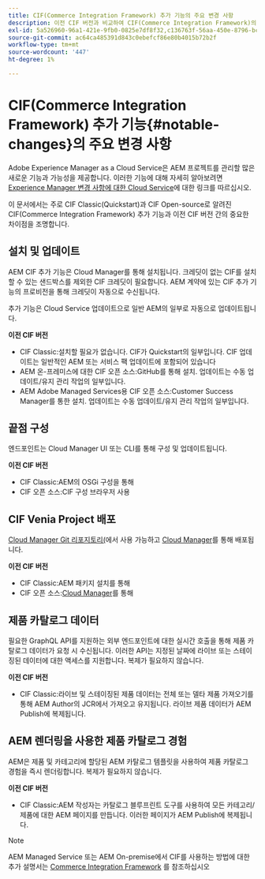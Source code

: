 ```yaml
---
title: CIF(Commerce Integration Framework) 추가 기능의 주요 변경 사항
description: 이전 CIF 버전과 비교하여 CIF(Commerce Integration Framework)의 주요 변경 사항입니다.
exl-id: 5a526960-96a1-421e-9fb0-0825e7df8f32,c136763f-56aa-450e-8796-bc84bf6c205d
source-git-commit: ac64ca485391d843c0ebefcf86e80b4015b72b2f
workflow-type: tm+mt
source-wordcount: '447'
ht-degree: 1%

---
```


# CIF(Commerce Integration Framework) 추가 기능{#notable-changes}의 주요 변경 사항

Adobe Experience Manager as a Cloud Service은 AEM 프로젝트를 관리할 많은 새로운 기능과 가능성을 제공합니다. 이러한 기능에 대해 자세히 알아보려면 [Experience Manager 변경 사항에 대한 Cloud Service](/help/release-notes/aem-cloud-changes.md)에 대한 링크를 따르십시오.

이 문서에서는 주로 CIF Classic(Quickstart)과 CIF Open-source로 알려진 CIF(Commerce Integration Framework) 추가 기능과 이전 CIF 버전 간의 중요한 차이점을 조명합니다.

## 설치 및 업데이트

AEM CIF 추가 기능은 Cloud Manager를 통해 설치됩니다. 크레딧이 없는 CIF를 설치할 수 있는 샌드박스를 제외한 CIF 크레딧이 필요합니다. AEM 계약에 있는 CIF 추가 기능의 프로비전을 통해 크레딧이 자동으로 수신됩니다.

추가 기능은 Cloud Service 업데이트으로 일반 AEM의 일부로 자동으로 업데이트됩니다.

**이전 CIF 버전**

* CIF Classic:설치할 필요가 없습니다. CIF가 Quickstart의 일부입니다. CIF 업데이트는 일반적인 AEM 또는 서비스 팩 업데이트에 포함되어 있습니다
* AEM 온-프레미스에 대한 CIF 오픈 소스:GitHub를 통해 설치. 업데이트는 수동 업데이트/유지 관리 작업의 일부입니다.
* AEM Adobe Managed Services용 CIF 오픈 소스:Customer Success Manager를 통한 설치. 업데이트는 수동 업데이트/유지 관리 작업의 일부입니다.

## 끝점 구성

엔드포인트는 Cloud Manager UI 또는 CLI를 통해 구성 및 업데이트됩니다.

**이전 CIF 버전**

* CIF Classic:AEM의 OSGi 구성을 통해
* CIF 오픈 소스:CIF 구성 브라우저 사용

## CIF Venia Project 배포

[Cloud Manager Git 리포지토리(](https://experienceleague.adobe.com/docs/experience-manager-cloud-service/implementing/managing-code/integrating-with-git.html)에서 사용 가능하고 [Cloud Manager](https://experienceleague.adobe.com/docs/experience-manager-cloud-service/implementing/deploying/overview.html)를 통해 배포됩니다.

**이전 CIF 버전**

* CIF Classic:AEM 패키지 설치를 통해
* CIF 오픈 소스:[Cloud Manager](https://experienceleague.adobe.com/docs/experience-manager-cloud-manager/using/introduction-to-cloud-manager.html?lang=ko-KR)를 통해

## 제품 카탈로그 데이터

필요한 GraphQL API를 지원하는 외부 엔드포인트에 대한 실시간 호출을 통해 제품 카탈로그 데이터가 요청 시 수신됩니다. 이러한 API는 지정된 날짜에 라이브 또는 스테이징된 데이터에 대한 액세스를 지원합니다. 복제가 필요하지 않습니다.

**이전 CIF 버전**

* CIF Classic:라이브 및 스테이징된 제품 데이터는 전체 또는 델타 제품 가져오기를 통해 AEM Author의 JCR에서 가져오고 유지됩니다. 라이브 제품 데이터가 AEM Publish에 복제됩니다.

## AEM 렌더링을 사용한 제품 카탈로그 경험

AEM은 제품 및 카테고리에 할당된 AEM 카탈로그 템플릿을 사용하여 제품 카탈로그 경험을 즉시 렌더링합니다. 복제가 필요하지 않습니다.

**이전 CIF 버전**

* CIF Classic:AEM 작성자는 카탈로그 블루프린트 도구를 사용하여 모든 카테고리/제품에 대한 AEM 페이지를 만듭니다. 이러한 페이지가 AEM Publish에 복제됩니다.

>[!NOTE]
>
>AEM Managed Service 또는 AEM On-premise에서 CIF를 사용하는 방법에 대한 추가 설명서는 [Commerce Integration Framework](https://www.adobe.io/apis/experiencecloud/commerce-integration-framework/getting-started.html) 를 참조하십시오

